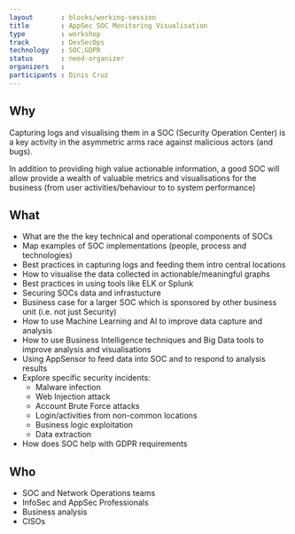 ```yaml
---
layout       : blocks/working-session
title        : AppSec SOC Monitoring Visualisation
type         : workshop
track        : DevSecOps
technology   : SOC,GDPR
status       : need-organizer
organizers   :
participants : Dinis Cruz
---
```


## Why

Capturing logs and visualising them in a SOC (Security Operation Center) is a key activity in the asymmetric arms race against malicious actors (and bugs).

In addition to providing high value actionable information, a good SOC will allow provide a wealth of valuable metrics and visualisations for the business (from user activities/behaviour to to system performance)

## What

 - What are the the key technical and operational components of SOCs
 - Map examples of SOC implementations (people, process and technologies)
 - Best practices in capturing logs and feeding them intro central locations
 - How to visualise the data collected in actionable/meaningful graphs
 - Best practices in using tools like ELK or Splunk
 - Securing SOCs data and infrastucture
 - Business case for a larger SOC which is sponsored by other business unit (i.e. not just Security)
 - How to use Machine Learning and AI to improve data capture and analysis
 - How to use Business Intelligence techniques and Big Data tools to improve analysis and visualisations
 - Using AppSensor to feed data into SOC and to respond to analysis results
 - Explore specific security incidents:
    - Malware infection
    - Web Injection attack
    - Account Brute Force attacks
    - Login/activities from non-common locations
    - Business logic exploitation
    - Data extraction
 - How does SOC help with GDPR requirements

## Who

 - SOC and Network Operations teams
 - InfoSec and AppSec Professionals
 - Business analysis
 - CISOs



